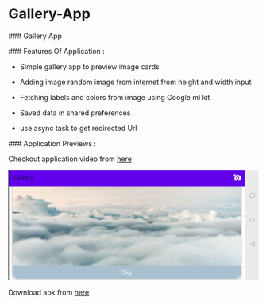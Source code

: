 # Gallery-App

### Gallery App

### Features Of Application :

- Simple gallery app to preview image cards
  
- Adding image random image from internet from height and width input
  
- Fetching labels and colors from image using Google ml kit

- Saved data in shared preferences

- use async task to get redirected Url
  

### Application Previews :

 Checkout application video from [here](https://drive.google.com/file/d/1P5wSOTbp9MeyWcrbXR7TRnx77IPo4SOh/view?usp=sharing)
 
 ![gallery.jpeg](https://github.com/priyal-gopawat/Storage/blob/main/Gallery%20App/gallery.jpeg)

Download apk from [here](https://github.com/priyal-gopawat/Gallery-App/releases/download/1.0/app-debug.apk)
